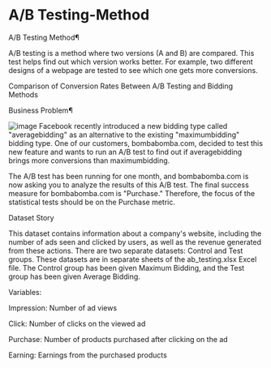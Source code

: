 # A/B Testing-Method

A/B Testing Method¶

A/B testing is a method where two versions (A and B) are compared. This test helps find out which version works better. For example, two different designs of a webpage are tested to see which one gets more conversions.

Comparison of Conversion Rates Between A/B Testing and Bidding Methods

Business Problem¶

![image](https://github.com/user-attachments/assets/f91e332e-12fb-4b31-af89-dd0a06468f84)
Facebook recently introduced a new bidding type called "averagebidding" as an alternative to the existing "maximumbidding" bidding type. One of our customers, bombabomba.com, decided to test this new feature and wants to run an A/B test to find out if averagebidding brings more conversions than maximumbidding.

The A/B test has been running for one month, and bombabomba.com is now asking you to analyze the results of this A/B test. The final success measure for bombabomba.com is "Purchase." Therefore, the focus of the statistical tests should be on the Purchase metric.

Dataset Story

This dataset contains information about a company's website, including the number of ads seen and clicked by users, as well as the revenue generated from these actions. There are two separate datasets: Control and Test groups. These datasets are in separate sheets of the ab_testing.xlsx Excel file. The Control group has been given Maximum Bidding, and the Test group has been given Average Bidding.

Variables:

Impression: Number of ad views

Click: Number of clicks on the viewed ad

Purchase: Number of products purchased after clicking on the ad

Earning: Earnings from the purchased products


